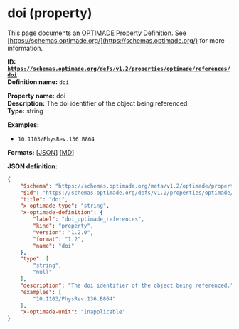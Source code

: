 # doi (property)

This page documents an [OPTIMADE](https://www.optimade.org/) [Property Definition](https://schemas.optimade.org/#definitions). See [https://schemas.optimade.org/](https://schemas.optimade.org/) for more information.

**ID: [`https://schemas.optimade.org/defs/v1.2/properties/optimade/references/doi`](https://schemas.optimade.org/defs/v1.2/properties/optimade/references/doi.md)**  
**Definition name:** `doi`

**Property name:** doi  
**Description:** The doi identifier of the object being referenced.  
**Type:** string  



**Examples:**

- `10.1103/PhysRev.136.B864`

**Formats:** [[JSON](doi.json)] [[MD](doi.md)]

**JSON definition:**

``` json
{
    "$schema": "https://schemas.optimade.org/meta/v1.2/optimade/property_definition.md",
    "$id": "https://schemas.optimade.org/defs/v1.2/properties/optimade/references/doi",
    "title": "doi",
    "x-optimade-type": "string",
    "x-optimade-definition": {
        "label": "doi_optimade_references",
        "kind": "property",
        "version": "1.2.0",
        "format": "1.2",
        "name": "doi"
    },
    "type": [
        "string",
        "null"
    ],
    "description": "The doi identifier of the object being referenced.",
    "examples": [
        "10.1103/PhysRev.136.B864"
    ],
    "x-optimade-unit": "inapplicable"
}
```